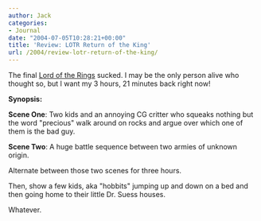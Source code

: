 ```yaml
---
author: Jack
categories:
- Journal
date: "2004-07-05T10:28:21+00:00"
title: 'Review: LOTR Return of the King'
url: /2004/review-lotr-return-of-the-king/
---
```


The final [Lord of the Rings][1] sucked. I may be the only person alive who thought so, but I want my 3 hours, 21 minutes back right now!

**Synopsis:**

**Scene One**: Two kids and an annoying CG critter who squeaks nothing but the word "precious" walk around on rocks and argue over which one of them is the bad guy.

**Scene Two**: A huge battle sequence between two armies of unknown origin.

Alternate between those two scenes for three hours.

Then, show a few kids, aka "hobbits" jumping up and down on a bed and then going home to their little Dr. Suess houses.

Whatever.

 [1]: http://www.rottentomatoes.com/m/TheLordoftheRingsTheReturnoftheKing-1127213/